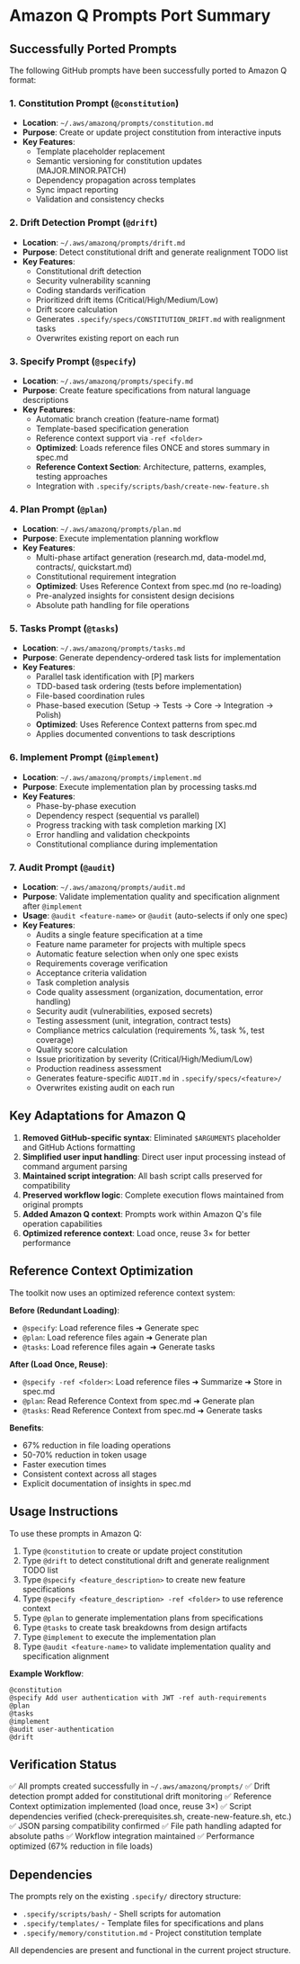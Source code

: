 # Amazon Q Prompts Port Summary

## Successfully Ported Prompts

The following GitHub prompts have been successfully ported to Amazon Q format:

### 1. Constitution Prompt (`@constitution`)

- **Location**: `~/.aws/amazonq/prompts/constitution.md`
- **Purpose**: Create or update project constitution from interactive inputs
- **Key Features**:
  - Template placeholder replacement
  - Semantic versioning for constitution updates (MAJOR.MINOR.PATCH)
  - Dependency propagation across templates
  - Sync impact reporting
  - Validation and consistency checks

### 2. Drift Detection Prompt (`@drift`)

- **Location**: `~/.aws/amazonq/prompts/drift.md`
- **Purpose**: Detect constitutional drift and generate realignment TODO list
- **Key Features**:
  - Constitutional drift detection
  - Security vulnerability scanning
  - Coding standards verification
  - Prioritized drift items (Critical/High/Medium/Low)
  - Drift score calculation
  - Generates `.specify/specs/CONSTITUTION_DRIFT.md` with realignment tasks
  - Overwrites existing report on each run

### 3. Specify Prompt (`@specify`)

- **Location**: `~/.aws/amazonq/prompts/specify.md`
- **Purpose**: Create feature specifications from natural language descriptions
- **Key Features**:
  - Automatic branch creation (feature-name format)
  - Template-based specification generation
  - Reference context support via `-ref <folder>`
  - **Optimized**: Loads reference files ONCE and stores summary in spec.md
  - **Reference Context Section**: Architecture, patterns, examples, testing approaches
  - Integration with `.specify/scripts/bash/create-new-feature.sh`

### 4. Plan Prompt (`@plan`)

- **Location**: `~/.aws/amazonq/prompts/plan.md`
- **Purpose**: Execute implementation planning workflow
- **Key Features**:
  - Multi-phase artifact generation (research.md, data-model.md, contracts/, quickstart.md)
  - Constitutional requirement integration
  - **Optimized**: Uses Reference Context from spec.md (no re-loading)
  - Pre-analyzed insights for consistent design decisions
  - Absolute path handling for file operations

### 5. Tasks Prompt (`@tasks`)

- **Location**: `~/.aws/amazonq/prompts/tasks.md`
- **Purpose**: Generate dependency-ordered task lists for implementation
- **Key Features**:
  - Parallel task identification with [P] markers
  - TDD-based task ordering (tests before implementation)
  - File-based coordination rules
  - Phase-based execution (Setup → Tests → Core → Integration → Polish)
  - **Optimized**: Uses Reference Context patterns from spec.md
  - Applies documented conventions to task descriptions

### 6. Implement Prompt (`@implement`)

- **Location**: `~/.aws/amazonq/prompts/implement.md`
- **Purpose**: Execute implementation plan by processing tasks.md
- **Key Features**:
  - Phase-by-phase execution
  - Dependency respect (sequential vs parallel)
  - Progress tracking with task completion marking [X]
  - Error handling and validation checkpoints
  - Constitutional compliance during implementation

### 7. Audit Prompt (`@audit`)

- **Location**: `~/.aws/amazonq/prompts/audit.md`
- **Purpose**: Validate implementation quality and specification alignment after `@implement`
- **Usage**: `@audit <feature-name>` or `@audit` (auto-selects if only one spec)
- **Key Features**:
  - Audits a single feature specification at a time
  - Feature name parameter for projects with multiple specs
  - Automatic feature selection when only one spec exists
  - Requirements coverage verification
  - Acceptance criteria validation
  - Task completion analysis
  - Code quality assessment (organization, documentation, error handling)
  - Security audit (vulnerabilities, exposed secrets)
  - Testing assessment (unit, integration, contract tests)
  - Compliance metrics calculation (requirements %, task %, test coverage)
  - Quality score calculation
  - Issue prioritization by severity (Critical/High/Medium/Low)
  - Production readiness assessment
  - Generates feature-specific `AUDIT.md` in `.specify/specs/<feature>/`
  - Overwrites existing audit on each run

## Key Adaptations for Amazon Q

1. **Removed GitHub-specific syntax**: Eliminated `$ARGUMENTS` placeholder and GitHub Actions formatting
2. **Simplified user input handling**: Direct user input processing instead of command argument parsing
3. **Maintained script integration**: All bash script calls preserved for compatibility
4. **Preserved workflow logic**: Complete execution flows maintained from original prompts
5. **Added Amazon Q context**: Prompts work within Amazon Q's file operation capabilities
6. **Optimized reference context**: Load once, reuse 3× for better performance

## Reference Context Optimization

The toolkit now uses an optimized reference context system:

**Before (Redundant Loading)**:

- `@specify`: Load reference files ➜ Generate spec
- `@plan`: Load reference files again ➜ Generate plan
- `@tasks`: Load reference files again ➜ Generate tasks

**After (Load Once, Reuse)**:

- `@specify -ref <folder>`: Load reference files ➜ Summarize ➜ Store in spec.md
- `@plan`: Read Reference Context from spec.md ➜ Generate plan
- `@tasks`: Read Reference Context from spec.md ➜ Generate tasks

**Benefits**:

- 67% reduction in file loading operations
- 50-70% reduction in token usage
- Faster execution times
- Consistent context across all stages
- Explicit documentation of insights in spec.md

## Usage Instructions

To use these prompts in Amazon Q:

1. Type `@constitution` to create or update project constitution
2. Type `@drift` to detect constitutional drift and generate realignment TODO list
3. Type `@specify <feature_description>` to create new feature specifications
4. Type `@specify <feature_description> -ref <folder>` to use reference context
5. Type `@plan` to generate implementation plans from specifications
6. Type `@tasks` to create task breakdowns from design artifacts
7. Type `@implement` to execute the implementation plan
8. Type `@audit <feature-name>` to validate implementation quality and specification alignment

**Example Workflow**:

```
@constitution
@specify Add user authentication with JWT -ref auth-requirements
@plan
@tasks
@implement
@audit user-authentication
@drift
```

## Verification Status

✅ All prompts created successfully in `~/.aws/amazonq/prompts/`
✅ Drift detection prompt added for constitutional drift monitoring
✅ Reference Context optimization implemented (load once, reuse 3×)
✅ Script dependencies verified (check-prerequisites.sh, create-new-feature.sh, etc.)
✅ JSON parsing compatibility confirmed
✅ File path handling adapted for absolute paths
✅ Workflow integration maintained
✅ Performance optimized (67% reduction in file loads)

## Dependencies

The prompts rely on the existing `.specify/` directory structure:

- `.specify/scripts/bash/` - Shell scripts for automation
- `.specify/templates/` - Template files for specifications and plans
- `.specify/memory/constitution.md` - Project constitution template

All dependencies are present and functional in the current project structure.

